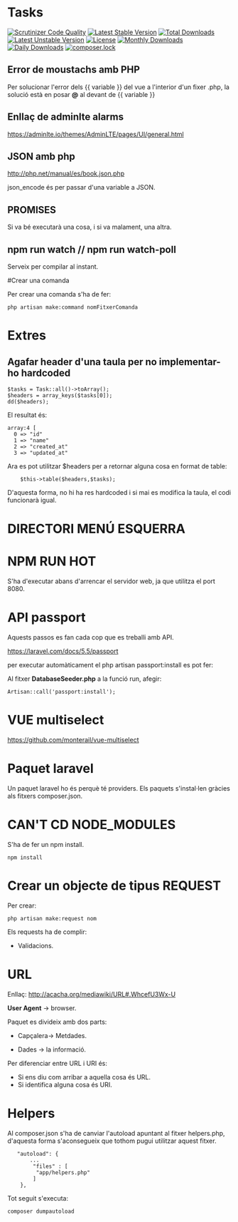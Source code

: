 # Tasks

[![Scrutinizer Code Quality](https://scrutinizer-ci.com/g/quimgc/Tasks/badges/quality-score.png?b=master)](https://scrutinizer-ci.com/g/quimgc/Tasks/?branch=master)
[![Latest Stable Version](https://poser.pugx.org/quimgc/tasks/v/stable)](https://packagist.org/packages/quimgc/tasks)
[![Total Downloads](https://poser.pugx.org/quimgc/tasks/downloads)](https://packagist.org/packages/quimgc/tasks)
[![Latest Unstable Version](https://poser.pugx.org/quimgc/tasks/v/unstable)](https://packagist.org/packages/quimgc/tasks)
[![License](https://poser.pugx.org/quimgc/tasks/license)](https://packagist.org/packages/quimgc/tasks)
[![Monthly Downloads](https://poser.pugx.org/quimgc/tasks/d/monthly)](https://packagist.org/packages/quimgc/tasks)
[![Daily Downloads](https://poser.pugx.org/quimgc/tasks/d/daily)](https://packagist.org/packages/quimgc/tasks)
[![composer.lock](https://poser.pugx.org/quimgc/tasks/composerlock)](https://packagist.org/packages/quimgc/tasks)

## Error de moustachs amb PHP

Per solucionar l'error dels {{ variable }} del vue a l'interior d'un fixer .php, la solució està en posar **@** al devant de {{ variable }}


## Enllaç de adminlte alarms

https://adminlte.io/themes/AdminLTE/pages/UI/general.html 

## JSON amb php

http://php.net/manual/es/book.json.php

json_encode és per passar d'una variable a JSON.

## PROMISES

Si va bé executarà una cosa, i si va malament, una altra.

## npm run watch // npm run watch-poll

Serveix per compilar al instant.

#Crear una comanda

Per crear una comanda s'ha de fer:

    php artisan make:command nomFitxerComanda

# Extres

## Agafar header d'una taula per no implementar-ho hardcoded

    $tasks = Task::all()->toArray();
    $headers = array_keys($tasks[0]);
    dd($headers);
    
El resultat és: 

    array:4 [
      0 => "id"
      1 => "name"
      2 => "created_at"
      3 => "updated_at"


Ara es pot utilitzar $headers per a retornar alguna cosa en format de table:

        $this->table($headers,$tasks);

D'aquesta forma, no hi ha res hardcoded i si mai es modifica la taula, el codi funcionarà igual. 

# DIRECTORI MENÚ ESQUERRA

# NPM RUN HOT

S'ha d'executar abans d'arrencar el servidor web, ja que utilitza el port 8080.


# API passport

Aquests passos es fan cada cop que es treballi amb API.

https://laravel.com/docs/5.5/passport

per executar automàticament el php artisan passport:install es pot fer:


Al fitxer **DatabaseSeeder.php** a la funció run, afegir:

    Artisan::call('passport:install');


# VUE multiselect

https://github.com/monterail/vue-multiselect


# Paquet laravel

Un paquet laravel ho és perquè té providers.
Els paquets s'instal·len gràcies als fitxers composer.json.



# CAN'T CD NODE_MODULES

S'ha de fer un npm install.

    npm install
    
# Crear un objecte de tipus REQUEST

Per crear:

    php artisan make:request nom

Els requests ha de complir:

- Validacions.


# URL

Enllaç: http://acacha.org/mediawiki/URL#.WhcefU3Wx-U

**User Agent** -> browser.

Paquet es divideix amb dos parts:

- Capçalera-> Metdades.

- Dades -> la informació.


Per diferenciar entre URL i URI és:

- Si ens diu com arribar a aquella cosa és URL.
- Si identifica alguna cosa és URI.


# Helpers

Al composer.json s'ha de canviar l'autoload apuntant al fitxer helpers.php, d'aquesta forma s'aconsegueix que tothom pugui utilitzar aquest fitxer.


       "autoload": {
           ...
            "files" : [
             "app/helpers.php"
            ]
        },
        

Tot seguit s'executa:
    
    composer dumpautoload

       
        

